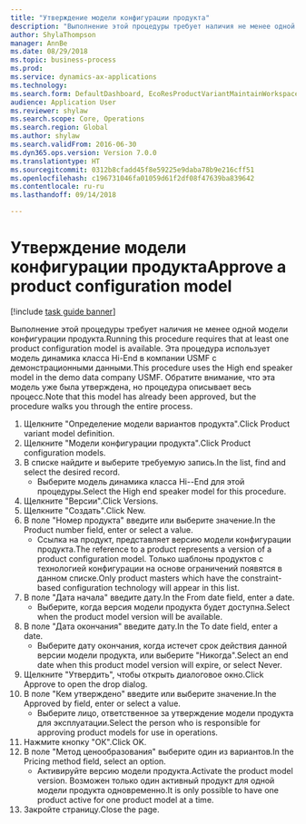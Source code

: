 ```yaml
--- 
title: "Утверждение модели конфигурации продукта"
description: "Выполнение этой процедуры требует наличия не менее одной модели конфигурации продукта."
author: ShylaThompson
manager: AnnBe
ms.date: 08/29/2018
ms.topic: business-process
ms.prod: 
ms.service: dynamics-ax-applications
ms.technology: 
ms.search.form: DefaultDashboard, EcoResProductVariantMaintainWorkspace, PCProductConfigurationModelListPage, PCProductModelVersion, PCApproveProductModelVersion, HcmWorkerLookUp
audience: Application User
ms.reviewer: shylaw
ms.search.scope: Core, Operations
ms.search.region: Global
ms.author: shylaw
ms.search.validFrom: 2016-06-30
ms.dyn365.ops.version: Version 7.0.0
ms.translationtype: HT
ms.sourcegitcommit: 0312b8cfadd45f8e59225e9daba78b9e216cff51
ms.openlocfilehash: c196731046fa01059d61f2df08f47639ba839642
ms.contentlocale: ru-ru
ms.lasthandoff: 09/14/2018

---
```

# <a name="approve-a-product-configuration-model"></a><span data-ttu-id="240c0-103">Утверждение модели конфигурации продукта</span><span class="sxs-lookup"><span data-stu-id="240c0-103">Approve a product configuration model</span></span>

[!include [task guide banner](../../includes/task-guide-banner.md)]

<span data-ttu-id="240c0-104">Выполнение этой процедуры требует наличия не менее одной модели конфигурации продукта.</span><span class="sxs-lookup"><span data-stu-id="240c0-104">Running this procedure requires that at least one product configuration model is available.</span></span> <span data-ttu-id="240c0-105">Эта процедура использует модель динамика класса Hi-End в компании USMF с демонстрационными данными.</span><span class="sxs-lookup"><span data-stu-id="240c0-105">This procedure uses the High end speaker model in the demo data company USMF.</span></span> <span data-ttu-id="240c0-106">Обратите внимание, что эта модель уже была утверждена, но процедура описывает весь процесс.</span><span class="sxs-lookup"><span data-stu-id="240c0-106">Note that this model has already been approved, but the procedure walks you through the entire process.</span></span>

1. <span data-ttu-id="240c0-107">Щелкните "Определение модели вариантов продукта".</span><span class="sxs-lookup"><span data-stu-id="240c0-107">Click Product variant model definition.</span></span>
2. <span data-ttu-id="240c0-108">Щелкните "Модели конфигурации продукта".</span><span class="sxs-lookup"><span data-stu-id="240c0-108">Click Product configuration models.</span></span>
3. <span data-ttu-id="240c0-109">В списке найдите и выберите требуемую запись.</span><span class="sxs-lookup"><span data-stu-id="240c0-109">In the list, find and select the desired record.</span></span>
    * <span data-ttu-id="240c0-110">Выберите модель динамика класса Hi--End для этой процедуры.</span><span class="sxs-lookup"><span data-stu-id="240c0-110">Select the High end speaker model for this procedure.</span></span>  
4. <span data-ttu-id="240c0-111">Щелкните "Версии".</span><span class="sxs-lookup"><span data-stu-id="240c0-111">Click Versions.</span></span>
5. <span data-ttu-id="240c0-112">Щелкните "Создать".</span><span class="sxs-lookup"><span data-stu-id="240c0-112">Click New.</span></span>
6. <span data-ttu-id="240c0-113">В поле "Номер продукта" введите или выберите значение.</span><span class="sxs-lookup"><span data-stu-id="240c0-113">In the Product number field, enter or select a value.</span></span>
    * <span data-ttu-id="240c0-114">Ссылка на продукт, представляет версию модели конфигурации продукта.</span><span class="sxs-lookup"><span data-stu-id="240c0-114">The reference to a product represents a version of a product configuration model.</span></span> <span data-ttu-id="240c0-115">Только шаблоны продуктов с технологией конфигурации на основе ограничений появятся в данном списке.</span><span class="sxs-lookup"><span data-stu-id="240c0-115">Only product masters which have the constraint-based configuration technology will appear in this list.</span></span>  
7. <span data-ttu-id="240c0-116">В поле "Дата начала" введите дату.</span><span class="sxs-lookup"><span data-stu-id="240c0-116">In the From date field, enter a date.</span></span>
    * <span data-ttu-id="240c0-117">Выберите, когда версия модели продукта будет доступна.</span><span class="sxs-lookup"><span data-stu-id="240c0-117">Select when the product model version will be available.</span></span>  
8. <span data-ttu-id="240c0-118">В поле "Дата окончания" введите дату.</span><span class="sxs-lookup"><span data-stu-id="240c0-118">In the To date field, enter a date.</span></span>
    * <span data-ttu-id="240c0-119">Выберите дату окончания, когда истечет срок действия данной версии модели продукта, или выберите "Никогда".</span><span class="sxs-lookup"><span data-stu-id="240c0-119">Select an end date when this product model version will expire, or select Never.</span></span>  
9. <span data-ttu-id="240c0-120">Щелкните "Утвердить", чтобы открыть диалоговое окно.</span><span class="sxs-lookup"><span data-stu-id="240c0-120">Click Approve to open the drop dialog.</span></span>
10. <span data-ttu-id="240c0-121">В поле "Кем утверждено" введите или выберите значение.</span><span class="sxs-lookup"><span data-stu-id="240c0-121">In the Approved by field, enter or select a value.</span></span>
    * <span data-ttu-id="240c0-122">Выберите лицо, ответственное за утверждение модели продукта для эксплуатации.</span><span class="sxs-lookup"><span data-stu-id="240c0-122">Select the person who is responsible for approving product models for use in operations.</span></span>  
11. <span data-ttu-id="240c0-123">Нажмите кнопку "OК".</span><span class="sxs-lookup"><span data-stu-id="240c0-123">Click OK.</span></span>
12. <span data-ttu-id="240c0-124">В поле "Метод ценообразования" выберите один из вариантов.</span><span class="sxs-lookup"><span data-stu-id="240c0-124">In the Pricing method field, select an option.</span></span>
    * <span data-ttu-id="240c0-125">Активируйте версию модели продукта.</span><span class="sxs-lookup"><span data-stu-id="240c0-125">Activate the product model version.</span></span> <span data-ttu-id="240c0-126">Возможен только один активный продукт для одной модели продукта одновременно.</span><span class="sxs-lookup"><span data-stu-id="240c0-126">It is only possible to have one product active for one product model at a time.</span></span>  
13. <span data-ttu-id="240c0-127">Закройте страницу.</span><span class="sxs-lookup"><span data-stu-id="240c0-127">Close the page.</span></span>


